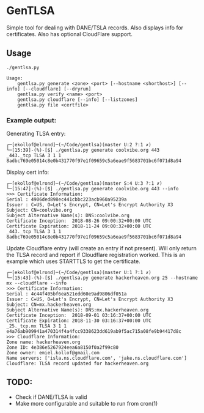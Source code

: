 # GenTLSA

Simple tool for dealing with DANE/TSLA records. Also displays info for certificates. Also has optional CloudFlare support. 

## Usage
```
./gentlsa.py

Usage:
    gentlsa.py generate <zone> <port> [--hostname <shorthost>] [--info] [--cloudflare] [--dryrun]
    gentlsa.py verify <name> <port>
    gentlsa.py cloudflare [--info] [--listzones]
    gentlsa.py file <certfile>
```

### Example output:

Generating TLSA entry:

```
┌─[ekollof@elrond]─(~/Code/gentlsa)(master U:2 ?:1 ✗)
└─[15:39]-(%)-[$] ./gentlsa.py generate coolvibe.org 443
_443._tcp TLSA 3 1 1 8adbc769e05014c8e0b431770f97e1f09659c5a6eae9f5683701bc6f071d8a94
```
Display cert info:
```
┌─[ekollof@elrond]─(~/Code/gentlsa)(master S:4 U:3 ?:1 ✗)
└─[15:47]-(%)-[$] ./gentlsa.py generate coolvibe.org 443 --info
>>> Certificate Information:
Serial : 4906ded898ec441cbbc223acb960a95239a
Issuer : C=US, O=Let's Encrypt, CN=Let's Encrypt Authority X3
Subject: CN=coolvibe.org
Subject Alternative Name(s): DNS:coolvibe.org
Certificate Inception:  2018-08-26 09:00:32+00:00 UTC
Certificate Expiration: 2018-11-24 09:00:32+00:00 UTC
_443._tcp TLSA 3 1 1 8adbc769e05014c8e0b431770f97e1f09659c5a6eae9f5683701bc6f071d8a94

```
Update Cloudflare entry (will create an entry if not present). Will only return the TLSA record and report if Cloudflare
registration worked. This is an example which uses STARTTLS to get the certificate.
```
┌─[ekollof@elrond]─(~/Code/gentlsa)(master U:1 ?:1 ✗)
└─[15:43]-(%)-[$] ./gentlsa.py generate hackerheaven.org 25 --hostname mx --cloudflare --info  
>>> Certificate Information:
Serial : 4c44f405bf6ea521edd60e9ad9806df051a
Issuer : C=US, O=Let's Encrypt, CN=Let's Encrypt Authority X3
Subject: CN=mx.hackerheaven.org
Subject Alternative Name(s): DNS:mx.hackerheaven.org
Certificate Inception:  2018-09-01 03:16:37+00:00 UTC
Certificate Expiration: 2018-11-30 03:16:37+00:00 UTC
_25._tcp.mx TLSA 3 1 1 e4a76ab909941a470314f4a4fcc9338623dd619ab9f5ac715a08fe9b94417d8c
>>> Cloudflare Information:
Zone name: hackerheaven.org
Zone ID: 4e386e5267924eea6a8150f0a2f99c80
Zone owner: emiel.kollof@gmail.com
Name servers: ['isla.ns.cloudflare.com', 'jake.ns.cloudflare.com']
Cloudflare: TLSA record updated for hackerheaven.org
```


## TODO:

* Check if DANE/TLSA is valid
* Make more configurable and suitable to run from cron(1)

 


